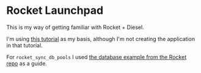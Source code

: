 # Rocket Launchpad

This is my way of getting familiar with Rocket + Diesel.

I'm using [this tutorial](https://dev.to/pxjohnny/late-night-confessions-building-a-website-using-rust-rocket-diesel-and-askama-part-1-127j) as my basis, although I'm not creating the application in that tutorial.

For `rocket_sync_db_pools` I used [the database example from the Rocket repo](https://github.com/SergioBenitez/Rocket/tree/v0.5-rc/examples/databases) as a guide.
